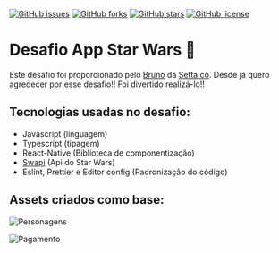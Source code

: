 [![GitHub issues](https://img.shields.io/github/issues/oprogramadornordestino/AppStarWars)](https://github.com/oprogramadornordestino/AppStarWars/issues)
[![GitHub forks](https://img.shields.io/github/forks/oprogramadornordestino/AppStarWars)](https://github.com/oprogramadornordestino/AppStarWars/network)
[![GitHub stars](https://img.shields.io/github/stars/oprogramadornordestino/AppStarWars)](https://github.com/oprogramadornordestino/AppStarWars/stargazers)
[![GitHub license](https://img.shields.io/github/license/oprogramadornordestino/AppStarWars)](https://github.com/oprogramadornordestino/AppStarWars)
# Desafio App Star Wars 🚀
Este desafio foi proporcionado pelo [Bruno](https://www.instagram.com/codar.me/?hl=pt) da [Setta.co](https://setta.co/). Desde já quero agredecer por esse desafio!! Foi divertido realizá-lo!!

## Tecnologias usadas no desafio:
* Javascript (linguagem)
* Typescript (tipagem)
* React-Native (Biblioteca de componentização)
* [Swapi](https://swapi.dev/) (Api do Star Wars)
* Eslint, Prettier e Editor config (Padronização do código)


## Assets criados como base:
![Personagens](https://user-images.githubusercontent.com/48457700/113476707-846f1180-9453-11eb-9e48-664539c7214f.png)

![Pagamento](https://user-images.githubusercontent.com/48457700/113476722-951f8780-9453-11eb-9dc5-38c8d9ddeadd.png)
